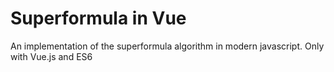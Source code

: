 # Superformula in Vue
An implementation of the superformula algorithm in modern javascript.
Only with Vue.js and ES6
